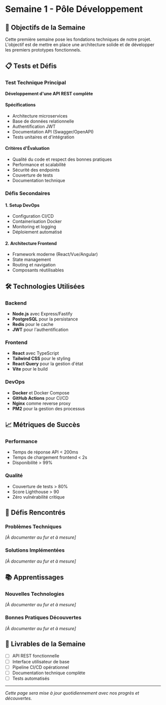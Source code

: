 # Semaine 1 - Pôle Développement

## 🎯 Objectifs de la Semaine

Cette première semaine pose les fondations techniques de notre projet. L'objectif est de mettre en place une architecture solide et de développer les premiers prototypes fonctionnels.

## 📋 Tests et Défis

### Test Technique Principal
**Développement d'une API REST complète**

#### Spécifications
- Architecture microservices
- Base de données relationnelle
- Authentification JWT
- Documentation API (Swagger/OpenAPI)
- Tests unitaires et d'intégration

#### Critères d'Évaluation
- Qualité du code et respect des bonnes pratiques
- Performance et scalabilité
- Sécurité des endpoints
- Couverture de tests
- Documentation technique

### Défis Secondaires

#### 1. Setup DevOps
- Configuration CI/CD
- Containerisation Docker
- Monitoring et logging
- Déploiement automatisé

#### 2. Architecture Frontend
- Framework moderne (React/Vue/Angular)
- State management
- Routing et navigation
- Composants réutilisables

## 🛠️ Technologies Utilisées

### Backend
- **Node.js** avec Express/Fastify
- **PostgreSQL** pour la persistance
- **Redis** pour le cache
- **JWT** pour l'authentification

### Frontend
- **React** avec TypeScript
- **Tailwind CSS** pour le styling
- **React Query** pour la gestion d'état
- **Vite** pour le build

### DevOps
- **Docker** et Docker Compose
- **GitHub Actions** pour CI/CD
- **Nginx** comme reverse proxy
- **PM2** pour la gestion des processus

## 📈 Métriques de Succès

### Performance
- Temps de réponse API < 200ms
- Temps de chargement frontend < 2s
- Disponibilité > 99%

### Qualité
- Couverture de tests > 80%
- Score Lighthouse > 90
- Zéro vulnérabilité critique

## 🚧 Défis Rencontrés

### Problèmes Techniques
*[À documenter au fur et à mesure]*

### Solutions Implémentées
*[À documenter au fur et à mesure]*

## 📚 Apprentissages

### Nouvelles Technologies
*[À documenter au fur et à mesure]*

### Bonnes Pratiques Découvertes
*[À documenter au fur et à mesure]*

## 🎉 Livrables de la Semaine

- [ ] API REST fonctionnelle
- [ ] Interface utilisateur de base
- [ ] Pipeline CI/CD opérationnel
- [ ] Documentation technique complète
- [ ] Tests automatisés

---

*Cette page sera mise à jour quotidiennement avec nos progrès et découvertes.*
